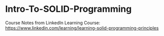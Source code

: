 # Intro-To-SOLID-Programming
Course Notes from LinkedIn Learning Course: https://www.linkedin.com/learning/learning-solid-programming-principles
